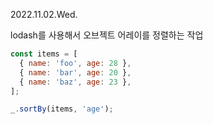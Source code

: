 2022.11.02.Wed.

lodash를 사용해서 오브젝트 어레이를 정렬하는 작업

```js
const items = [
  { name: 'foo', age: 28 },
  { name: 'bar', age: 20 },
  { name: 'baz', age: 23 },
];

_.sortBy(items, 'age');
```
